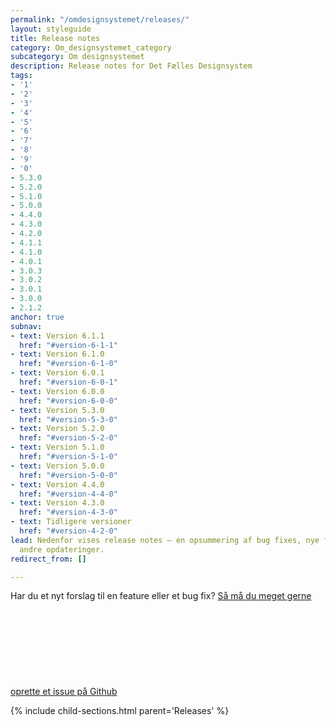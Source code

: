 ```yaml
---
permalink: "/omdesignsystemet/releases/"
layout: styleguide
title: Release notes
category: Om_designsystemet_category
subcategory: Om designsystemet
description: Release notes for Det Fælles Designsystem
tags:
- '1'
- '2'
- '3'
- '4'
- '5'
- '6'
- '7'
- '8'
- '9'
- '0'
- 5.3.0
- 5.2.0
- 5.1.0
- 5.0.0
- 4.4.0
- 4.3.0
- 4.2.0
- 4.1.1
- 4.1.0
- 4.0.1
- 3.0.3
- 3.0.2
- 3.0.1
- 3.0.0
- 2.1.2
anchor: true
subnav:
- text: Version 6.1.1
  href: "#version-6-1-1"
- text: Version 6.1.0
  href: "#version-6-1-0"
- text: Version 6.0.1
  href: "#version-6-0-1"
- text: Version 6.0.0
  href: "#version-6-0-0"
- text: Version 5.3.0
  href: "#version-5-3-0"
- text: Version 5.2.0
  href: "#version-5-2-0"
- text: Version 5.1.0
  href: "#version-5-1-0"
- text: Version 5.0.0
  href: "#version-5-0-0"
- text: Version 4.4.0
  href: "#version-4-4-0"
- text: Version 4.3.0
  href: "#version-4-3-0"
- text: Tidligere versioner
  href: "#version-4-2-0"
lead: Nedenfor vises release notes — en opsummering af bug fixes, nye features og
  andre opdateringer.
redirect_from: []

---
```

Har du et nyt forslag til en feature eller et bug fix? <a href="https://github.com/detfaellesdesignsystem/dkfds-components/issues" class="icon-link">Så må du meget gerne oprette et issue på Github<svg class="icon-svg" focusable="false" aria-hidden="true" tabindex="-1"><use xlink:href="#open-in-new"></use></svg></a>

{% include child-sections.html parent='Releases' %}
